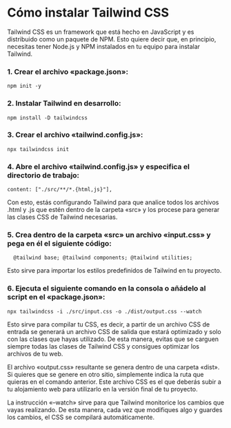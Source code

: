 # Cómo instalar Tailwind CSS

Tailwind CSS es un framework que está hecho en JavaScript y es distribuido como un paquete de NPM. Esto quiere decir que, en principio, necesitas tener Node.js y NPM instalados en tu equipo para instalar Tailwind.

### 1. Crear el archivo «package.json»:
`npm init -y`

### 2. Instalar Tailwind en desarrollo:
`npm install -D tailwindcss`

### 3. Crear el archivo «tailwind.config.js»:
`npx tailwindcss init`

### 4. Abre el archivo «tailwind.config.js» y especifica el directorio de trabajo:
`content: ["./src/**/*.{html,js}"],`

Con esto, estás configurando Tailwind para que analice todos los archivos .html y .js que estén dentro de la carpeta «src» y los procese para generar las clases CSS de Tailwind necesarias.

### 5. Crea dentro de la carpeta «src» un archivo «input.css» y pega en él el siguiente código:

`   @tailwind base;
    @tailwind components;
    @tailwind utilities;
`




Esto sirve para importar los estilos predefinidos de Tailwind en tu proyecto.

### 6. Ejecuta el siguiente comando en la consola o añádelo al script en el «package.json»:
`npx tailwindcss -i ./src/input.css -o ./dist/output.css --watch`

Esto sirve para compilar tu CSS, es decir, a partir de un archivo CSS de entrada se generará un archivo CSS de salida que estará optimizado y solo con las clases que hayas utilizado. De esta manera, evitas que se carguen siempre todas las clases de Tailwind CSS y consigues optimizar los archivos de tu web.

El archivo «output.css» resultante se genera dentro de una carpeta «dist». Si quieres que se genere en otro sitio, simplemente indica la ruta que quieras en el comando anterior. Este archivo CSS es el que deberás subir a tu alojamiento web para utilizarlo en la versión final de tu proyecto.

La instrucción «–watch» sirve para que Tailwind monitorice los cambios que vayas realizando. De esta manera, cada vez que modifiques algo y guardes los cambios, el CSS se compilará automáticamente.